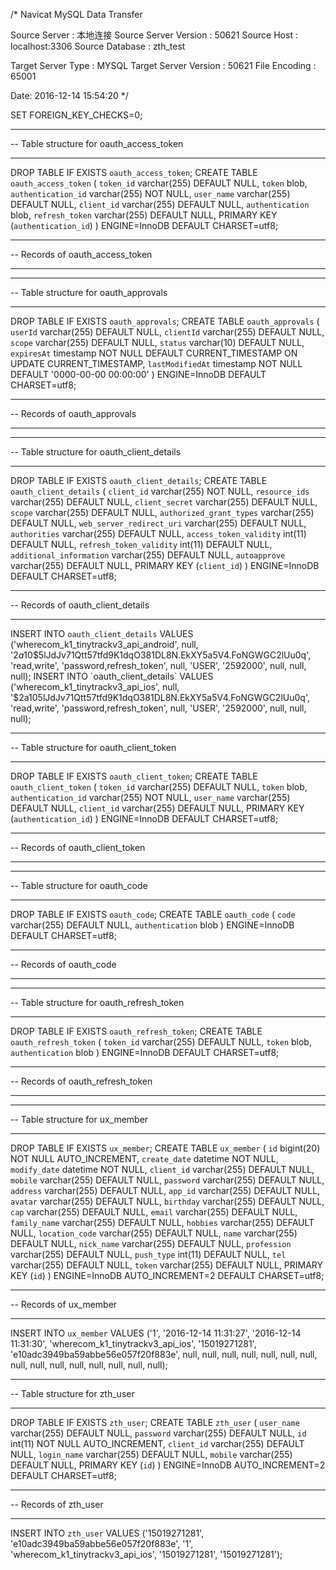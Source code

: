 /*
Navicat MySQL Data Transfer

Source Server         : 本地连接
Source Server Version : 50621
Source Host           : localhost:3306
Source Database       : zth_test

Target Server Type    : MYSQL
Target Server Version : 50621
File Encoding         : 65001

Date: 2016-12-14 15:54:20
*/

SET FOREIGN_KEY_CHECKS=0;

-- ----------------------------
-- Table structure for oauth_access_token
-- ----------------------------
DROP TABLE IF EXISTS `oauth_access_token`;
CREATE TABLE `oauth_access_token` (
  `token_id` varchar(255) DEFAULT NULL,
  `token` blob,
  `authentication_id` varchar(255) NOT NULL,
  `user_name` varchar(255) DEFAULT NULL,
  `client_id` varchar(255) DEFAULT NULL,
  `authentication` blob,
  `refresh_token` varchar(255) DEFAULT NULL,
  PRIMARY KEY (`authentication_id`)
) ENGINE=InnoDB DEFAULT CHARSET=utf8;

-- ----------------------------
-- Records of oauth_access_token
-- ----------------------------

-- ----------------------------
-- Table structure for oauth_approvals
-- ----------------------------
DROP TABLE IF EXISTS `oauth_approvals`;
CREATE TABLE `oauth_approvals` (
  `userId` varchar(255) DEFAULT NULL,
  `clientId` varchar(255) DEFAULT NULL,
  `scope` varchar(255) DEFAULT NULL,
  `status` varchar(10) DEFAULT NULL,
  `expiresAt` timestamp NOT NULL DEFAULT CURRENT_TIMESTAMP ON UPDATE CURRENT_TIMESTAMP,
  `lastModifiedAt` timestamp NOT NULL DEFAULT '0000-00-00 00:00:00'
) ENGINE=InnoDB DEFAULT CHARSET=utf8;

-- ----------------------------
-- Records of oauth_approvals
-- ----------------------------

-- ----------------------------
-- Table structure for oauth_client_details
-- ----------------------------
DROP TABLE IF EXISTS `oauth_client_details`;
CREATE TABLE `oauth_client_details` (
  `client_id` varchar(255) NOT NULL,
  `resource_ids` varchar(255) DEFAULT NULL,
  `client_secret` varchar(255) DEFAULT NULL,
  `scope` varchar(255) DEFAULT NULL,
  `authorized_grant_types` varchar(255) DEFAULT NULL,
  `web_server_redirect_uri` varchar(255) DEFAULT NULL,
  `authorities` varchar(255) DEFAULT NULL,
  `access_token_validity` int(11) DEFAULT NULL,
  `refresh_token_validity` int(11) DEFAULT NULL,
  `additional_information` varchar(255) DEFAULT NULL,
  `autoapprove` varchar(255) DEFAULT NULL,
  PRIMARY KEY (`client_id`)
) ENGINE=InnoDB DEFAULT CHARSET=utf8;

-- ----------------------------
-- Records of oauth_client_details
-- ----------------------------
INSERT INTO `oauth_client_details` VALUES ('wherecom_k1_tinytrackv3_api_android', null, '$2a$10$5lJdJv71Qtt57tfd9K1dqO381DL8N.EkXY5a5V4.FoNGWGC2lUu0q', 'read,write', 'password,refresh_token', null, 'USER', '2592000', null, null, null);
INSERT INTO `oauth_client_details` VALUES ('wherecom_k1_tinytrackv3_api_ios', null, '$2a$10$5lJdJv71Qtt57tfd9K1dqO381DL8N.EkXY5a5V4.FoNGWGC2lUu0q', 'read,write', 'password,refresh_token', null, 'USER', '2592000', null, null, null);

-- ----------------------------
-- Table structure for oauth_client_token
-- ----------------------------
DROP TABLE IF EXISTS `oauth_client_token`;
CREATE TABLE `oauth_client_token` (
  `token_id` varchar(255) DEFAULT NULL,
  `token` blob,
  `authentication_id` varchar(255) NOT NULL,
  `user_name` varchar(255) DEFAULT NULL,
  `client_id` varchar(255) DEFAULT NULL,
  PRIMARY KEY (`authentication_id`)
) ENGINE=InnoDB DEFAULT CHARSET=utf8;

-- ----------------------------
-- Records of oauth_client_token
-- ----------------------------

-- ----------------------------
-- Table structure for oauth_code
-- ----------------------------
DROP TABLE IF EXISTS `oauth_code`;
CREATE TABLE `oauth_code` (
  `code` varchar(255) DEFAULT NULL,
  `authentication` blob
) ENGINE=InnoDB DEFAULT CHARSET=utf8;

-- ----------------------------
-- Records of oauth_code
-- ----------------------------

-- ----------------------------
-- Table structure for oauth_refresh_token
-- ----------------------------
DROP TABLE IF EXISTS `oauth_refresh_token`;
CREATE TABLE `oauth_refresh_token` (
  `token_id` varchar(255) DEFAULT NULL,
  `token` blob,
  `authentication` blob
) ENGINE=InnoDB DEFAULT CHARSET=utf8;

-- ----------------------------
-- Records of oauth_refresh_token
-- ----------------------------

-- ----------------------------
-- Table structure for ux_member
-- ----------------------------
DROP TABLE IF EXISTS `ux_member`;
CREATE TABLE `ux_member` (
  `id` bigint(20) NOT NULL AUTO_INCREMENT,
  `create_date` datetime NOT NULL,
  `modify_date` datetime NOT NULL,
  `client_id` varchar(255) DEFAULT NULL,
  `mobile` varchar(255) DEFAULT NULL,
  `password` varchar(255) DEFAULT NULL,
  `address` varchar(255) DEFAULT NULL,
  `app_id` varchar(255) DEFAULT NULL,
  `avatar` varchar(255) DEFAULT NULL,
  `birthday` varchar(255) DEFAULT NULL,
  `cap` varchar(255) DEFAULT NULL,
  `email` varchar(255) DEFAULT NULL,
  `family_name` varchar(255) DEFAULT NULL,
  `hobbies` varchar(255) DEFAULT NULL,
  `location_code` varchar(255) DEFAULT NULL,
  `name` varchar(255) DEFAULT NULL,
  `nick_name` varchar(255) DEFAULT NULL,
  `profession` varchar(255) DEFAULT NULL,
  `push_type` int(11) DEFAULT NULL,
  `tel` varchar(255) DEFAULT NULL,
  `token` varchar(255) DEFAULT NULL,
  PRIMARY KEY (`id`)
) ENGINE=InnoDB AUTO_INCREMENT=2 DEFAULT CHARSET=utf8;

-- ----------------------------
-- Records of ux_member
-- ----------------------------
INSERT INTO `ux_member` VALUES ('1', '2016-12-14 11:31:27', '2016-12-14 11:31:30', 'wherecom_k1_tinytrackv3_api_ios', '15019271281', 'e10adc3949ba59abbe56e057f20f883e', null, null, null, null, null, null, null, null, null, null, null, null, null, null, null);

-- ----------------------------
-- Table structure for zth_user
-- ----------------------------
DROP TABLE IF EXISTS `zth_user`;
CREATE TABLE `zth_user` (
  `user_name` varchar(255) DEFAULT NULL,
  `password` varchar(255) DEFAULT NULL,
  `id` int(11) NOT NULL AUTO_INCREMENT,
  `client_id` varchar(255) DEFAULT NULL,
  `login_name` varchar(255) DEFAULT NULL,
  `mobile` varchar(255) DEFAULT NULL,
  PRIMARY KEY (`id`)
) ENGINE=InnoDB AUTO_INCREMENT=2 DEFAULT CHARSET=utf8;

-- ----------------------------
-- Records of zth_user
-- ----------------------------
INSERT INTO `zth_user` VALUES ('15019271281', 'e10adc3949ba59abbe56e057f20f883e', '1', 'wherecom_k1_tinytrackv3_api_ios', '15019271281', '15019271281');



